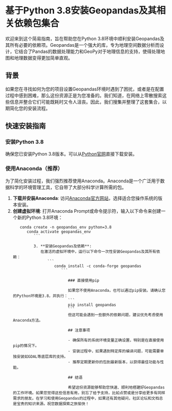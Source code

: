 # 基于Python 3.8安装Geopandas及其相关依赖包集合

欢迎来到这个简易指南，旨在帮助您在Python 3.8环境中顺利安装Geopandas及其所有必要的依赖项。Geopandas是一个强大的库，专为地理空间数据分析而设计，它结合了Pandas的数据处理能力和GeoPy对于地理信息的支持，使得处理地图和地理数据变得更加简单直观。

## 背景

如果您在寻找如何为您的项目设置Geopandas环境时遇到了困扰，或者是在配置过程中感到困难，那么这份资源正是为您准备的。我们知道，在网络上零散搜索这些信息并整合它们可能既耗时又令人沮丧。因此，我们搜集并整理了这套集合，以期简化您的安装流程。

## 快速安装指南

### 安装Python 3.8

确保您已安装Python 3.8版本。可以从[Python官网](https://www.python.org/downloads/release/python-380/)直接下载安装。

### 使用Anaconda（推荐）

为了简化安装过程，我们强烈推荐使用Anaconda。Anaconda是一个广泛用于数据科学的环境管理工具，它自带了大部分科学计算所需的包。

1. **下载并安装Anaconda**: 访问[Anaconda官方网站](https://www.anaconda.com/products/distribution/)，选择适合您操作系统的版本安装。
2. **创建虚拟环境**:
   打开Anaconda Prompt或命令提示符，输入以下命令来创建一个新的Python 3.8环境：
      ```
         conda create -n geopandas_env python=3.8
            conda activate geopandas_env
               ```

               3. **安装Geopandas及依赖**:
                  在激活的虚拟环境中，运行以下命令一次性安装Geopandas及其所有依赖：
                     ```
                        conda install -c conda-forge geopandas
                           ```

                              ### 直接使用pip

                              如果您不使用Anaconda，也可以通过pip安装。请确认您的Python环境是3.8，并执行：
                              ```
                              pip install geopandas
                              ```
                              但这可能会遇到一些额外的依赖问题，建议优先考虑使用Anaconda方法。

                              ## 注意事项

                              - 确保所有的系统环境变量正确设置，特别是在直接使用pip的情况下。
                              - 安装过程中，如果遇到特定库的编译问题，可能需要单独安装如GDAL等底层库的支持。
                              - 推荐定期更新你的包到最新版本，以获得最佳功能与性能。

                              ## 结语

                              希望这份资源能够帮助您快速、顺利地搭建好Geopandas的工作环境。如果您觉得这些信息有用，别忘了给予支持，比如点赞或是分享给更多有同样需求的朋友。在学习和使用Geopandas的过程中，如果还有其他疑问，社区论坛和文档总是宝贵的知识来源。祝您数据探索之旅愉快！
